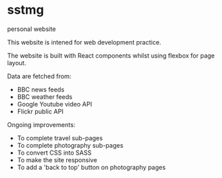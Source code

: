 # sstmg
personal website

This website is intened for web development practice. 

The website is built with React components whilst using flexbox for page layout. 

Data are fetched from:
 - BBC news feeds <br>
 - BBC weather feeds <br>
 - Google Youtube video API <br>
 - Flickr public API <br>
  
  
Ongoing improvements:
  - To complete travel sub-pages <br>
  - To complete photography sub-pages <br>
  - To convert CSS into SASS <br>
  - To make the site responsive <br>
  - To add a 'back to top' button on photography pages <br>
